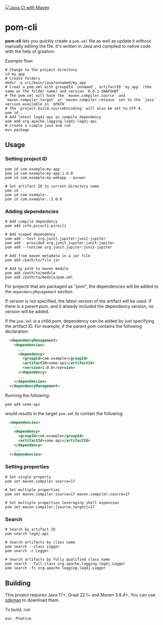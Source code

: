 [![Java CI with Maven](https://github.com/andirady/pom-cli/actions/workflows/build.yml/badge.svg)](https://github.com/andirady/pom-cli/actions/workflows/build.yml)

# pom-cli

**pom-cli** lets you quickly create a ``pom.xml`` file as well as update it without manually editing the file. It's written in Java and compiled to native code with the help of graalvm.

Example flow:

```console
# Change to the project directory
cd my_app
# Create folders
mkdir -p src/main/java/unnamed/my_app
# Creat a pom.xml with groupdId `unnamed`, artifactID `my_app` (the same as the folder name) and version `0.0.1-SNAPSHOT`.
# The pom.xml will have the `maven.compiler.source` and `maven.compiler.target` or `maven.compiler.release` set to the `java` version available in `$PATH`
# The `project.build.sourceEncoding` will also be set to UTF-8.
pom id .
# Add latest log4j-api as compile dependency
pom add org.apache.logging.log4j:log4j-api
# Create a simple java and run
mvn package
```

## Usage

### Setting project ID

```console
pom id com.example:my-app
pom id com.example:my-app:1.0.0
pom id com.example:my-webapp --as=war

# Set artifact ID to current directory name
pom id .
pom id com.example:.
pom id com.example:.:1.0.0
```

### Adding dependencies

```console
# Add compile dependency
pom add info.picocli:picocli

# Add scoped dependency
pom add --test org.junit.jupiter:junit-jupiter
pom add --provided org.junit.jupiter:junit-jupiter
pom add --runtime org.junit.jupiter:junit-jupiter

# Add from maven metadata in a jar file
pom add /path/to/file.jar

# Add by path to maven module
pom add /path/to/module
pom add /path/to/module/pom.xml
```

For projects that are packaged as "pom", the dependencies will be added
to the ``dependencyManagement`` section.

If version is not specified, the latest version of the artifact will be used.
If there is a parent pom, and it already included the dependency version,
no version will be added.

If the ``pom.xml`` is a child pom, dependency can be added by just specifying the artifact ID.
For example, if the parent pom contains the following declaration:

```xml
  <dependencyManagement>
    <dependencies>
      ...
      <dependency>
        <groupId>com.example</groupId>
        <artifactId>some-api</artifactId>
        <version>1.0.0</version>
      </dependency>
      ...
    </dependencies>
  </dependencyManagement>
```

Running the following:

```console
pom add some-api
```

would results in the target ``pom.xml`` to contain the following:

```xml
  <dependencies>
    ...
    <dependency>
      <groupId>com.example</groupId>
      <artifactId>some-api</artifactId>
    </dependency>
    ...
  </dependencies>
```

### Setting properties

```console
# Set single property
pom set maven.compiler.source=17

# Set multiple properties
pom set maven.compiler.source=17 maven.compiler.source=17

# Set multiple properties leveraging shell expansion
pom set maven.compiler.{source,target}=17
```

### Search

```console
# Search by artifact ID
pom search log4j-api

# Search artifacts by class name
pom search --class Logger
pom search -c Logger

# Search artifacts by fully qualified class name
pom search --full-class org.apache.logging.log4j.Logger
pom search -fc org.apache.logging.log4j.Logger
```

## Building 

This project requires Java 17+, Graal 22.1+ and Maven 3.8.4+.
You can use [sdkman](https://sdkman.io/) to download them.

To build, run
```console
mvn -Pnative
```
